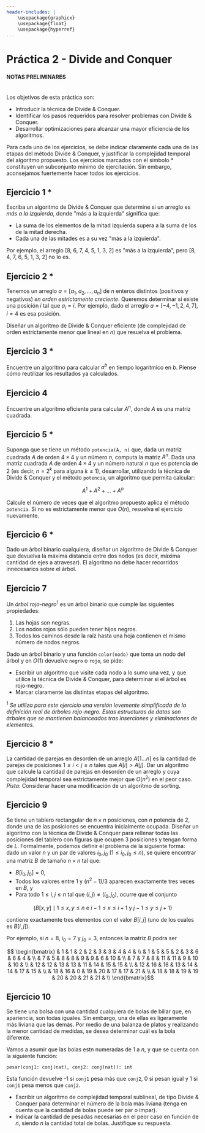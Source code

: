 ```yaml
---
header-includes: |
    \usepackage{graphicx}
    \usepackage{float}
    \usepackage{hyperref}
...
```


# Práctica 2 - Divide and Conquer

#### NOTAS PRELIMINARES
\
Los objetivos de esta práctica son:

 - Introducir la técnica de Divide & Conquer.
 - Identificar los pasos requeridos para resolver problemas con Divide & Conquer.
 - Desarrollar optimizaciones para alcanzar una mayor eficiencia de los algoritmos.

Para cada uno de los ejercicios, se debe indicar claramente cada una de las etapas del método Divide & Conquer, y justificar la complejidad temporal del algoritmo propuesto.
Los ejercicios marcados con el simbolo \* constituyen un subconjunto mínimo de ejercitación. Sin embargo, aconsejamos fuertemente hacer todos los ejercicios.


## Ejercicio 1 \*
Escriba un algoritmo de Divide & Conquer que determine si un arreglo es _más a la izquierda_, donde "más a la izquierda" significa que:

 - La suma de los elementos de la mitad izquierda supera a la suma de los de la mitad derecha.
 - Cada una de las mitades es a su vez "más a la izquierda".

Por ejemplo, el arreglo [8, 6, 7, 4, 5, 1, 3, 2] es "más a la izquierda", pero [8, 4, 7, 6, 5, 1, 3, 2] no lo es.

## Ejercicio 2 \*

Tenemos un arreglo $a = [a_1, a_2, ..., a_n]$ de $n$ enteros distintos (positivos y negativos) _en orden estrictamente creciente_.
Queremos determinar si existe una posición $i$ tal que $a_i=i$.
Por ejemplo, dado el arreglo $a = [-4,-1, 2, 4, 7]$, $i = 4$ es esa posición. 

Diseñar un algoritmo de Divide & Conquer eficiente (de complejidad de orden estrictamente menor que lineal en $n$)
que resuelva el problema.

## Ejercicio 3 \*

Encuentre un algoritmo para calcular $a^b$ en tiempo logarítmico en $b$. Piense cómo reutilizar los resultados ya calculados.

## Ejercicio 4

Encuentre un algoritmo eficiente para calcular $A^n$, donde $A$ es una matriz cuadrada.

## Ejercicio 5 \*

Suponga que se tiene un método `potencia(A, n)` que, dada un matriz cuadrada $A$ de orden $4 \times 4$ y un número $n$, computa la matriz $A^n$.
Dada una matriz cuadrada $A$ de orden $4 \times 4$ y un número natural $n$ que es potencia de $2$
(es decir, $n = 2^k$ para alguna $k \geq 1$), desarrollar, utilizando la técnica de Divide & Conquer
y el método `potencia`, un algoritmo que permita calcular: 

$$A^1 + A^2 + \ldots + A^n$$

Calcule el número de veces que el algoritmo propuesto aplica el método `potencia`.
Si no es estrictamente menor que $O(n)$, resuelva el ejercicio nuevamente.

## Ejercicio 6 \*

Dado un árbol binario cualquiera, diseñar un algoritmo de Divide & Conquer que devuelva
la máxima distancia entre dos nodos (es decir, máxima cantidad de ejes a atravesar).
El algoritmo no debe hacer recorridos innecesarios sobre el árbol.

## Ejercicio 7

Un _árbol rojo-negro_${^1}$ es un árbol binario que cumple las siguientes propiedades:

1. Las hojas son negras.
2. Los nodos rojos sólo pueden tener hijos negros.
3. Todos los caminos desde la raíz hasta una hoja contienen el mismo número de nodos negros.

Dado un árbol binario y una función `color(nodo)` que toma un nodo del árbol y en $O(1)$ devuelve `negro` o `rojo`, se pide:

 - Escribir un algoritmo que visite cada nodo a lo sumo una vez, y que utilice la técnica de Divide & Conquer, para determinar si el árbol es rojo-negro.
 - Marcar claramente las distintas etapas del algoritmo.

${^1}$ _Se utiliza para este ejercicio una versión levemente simplificada de la definición
real de árboles rojo-negro. Estas estructuras de datos son árboles que se mantienen
balanceados tras inserciones y eliminaciones de elementos._

## Ejercicio 8 \*

La cantidad de parejas en desorden de un arreglo $A$[$1\ldots n$] es la cantidad de parejas de posiciones
$1 \leq i < j \leq n$ tales que $A[i] > A[j]$.  Dar un algoritmo que calcule la cantidad de parejas en desorden
de un arreglo y cuya complejidad temporal sea estrictamente mejor que $O(n^2)$ en el peor caso.
_Pista_: Considerar hacer una modificación de un algoritmo de sorting.

## Ejercicio 9

Se tiene un tablero rectangular de $n \times n$ posiciones, con $n$ potencia de $2$,
donde una de las posiciones se encuentra inicialmente ocupada.
Diseñar un algoritmo con la técnica de Divide & Conquer para rellenar todas las posiciones
del tablero con figuras que ocupen $3$ posiciones y tengan forma de $L$.
Formalmente, podemos definir el problema de la siguiente forma: dado un valor $n$
y un par de valores $i_0,j_0$ ($1 \leq i_0, j_0 \leq n$), se quiere encontrar una
matriz $B$ de tamaño $n \times n$ tal que:

- $B[i_0,j_0] = 0$,
- Todos los valores entre $1$ y $(n^2-1)/3$ aparecen exactamente tres veces en $B$, y
- Para todo $1 \leq i,j \leq n$ tal que $(i,j) \neq (i_0,j_0)$, ocurre que el conjunto 
 
$$ \{ B[x,y] \mid 1 \leq x,y \leq n \text{ e } i-1 \leq x \leq i+1 \text{ y }  j-1 \leq y \leq j+1 \} $$

contiene exactamente tres elementos con el valor $B[i,j]$ (uno de los cuales es $B[i,j]$).

Por ejemplo, si $n = 8$, $i_0 = 7$ y $j_0 = 3$, entonces la matriz $B$ podra ser

$$
\begin{bmatrix}
& 1  & 1  & 2  & 2  & 3  & 3  & 4  & 4  & \\
& 1  & 5  & 5  & 2  & 3  & 6  & 6  & 4  & \\
& 7  & 5  & 8  & 8  & 9  & 9  & 6  & 10 & \\
& 7  & 7  & 8  & 11 & 11 & 9  & 10 & 10 & \\
& 12 & 12 & 13 & 13 & 11 & 14 & 15 & 15 & \\
& 12 & 16 & 16 & 13 & 14 & 14 & 17 & 15 & \\
& 18 & 16 & 0  & 19 & 20 & 17 & 17 & 21 & \\
& 18 & 18 & 19 & 19 & 20 & 20 & 21 & 21 & \\
\end{bmatrix}$$

## Ejercicio 10

Se tiene una bolsa con una cantidad cualquiera de bolas de billar que, en apariencia, son todas iguales.
Sin embargo, una de ellas es ligeramente más liviana que las demás.
Por medio de una balanza de platos y realizando la menor cantidad de medidas, se desea determinar cuál es la bola diferente.

Vamos a asumir que las bolas estn numeradas de 1 a $n$, y que se cuenta con la siguiente función:

```
pesar(conj1: conj(nat), conj2: conj(nat)): int
```

Esta función devuelve -1 si `conj1` pesa más que `conj2`, 0 si pesan igual y 1 si `conj1` pesa menos que `conj2`.

- Escribir un algoritmo de complejidad temporal sublineal, de tipo Divide & Conquer
para determinar el número de la bola más liviana (tenga en cuenta que la cantidad de bolas puede ser par o impar).
- Indicar la cantidad de pesadas necesarias en el peor caso en función de $n$,
siendo $n$ la cantidad total de bolas. Justifique su respuesta.

